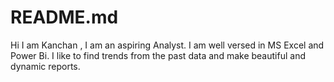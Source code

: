 # README.md
Hi I am Kanchan , I am an aspiring Analyst. I am well versed in MS Excel and Power Bi. I like to find trends from the past data and make beautiful and dynamic reports.  
